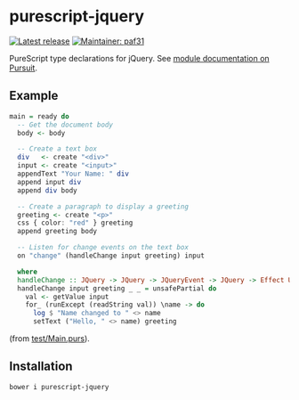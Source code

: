 # purescript-jquery

[![Latest release](http://img.shields.io/bower/v/purescript-jquery.svg)](https://github.com/purescript-contrib/purescript-jquery/releases)
[![Maintainer: paf31](https://img.shields.io/badge/maintainer-paf31-lightgrey.svg)](http://github.com/paf31)

PureScript type declarations for jQuery. See [module documentation on Pursuit](https://pursuit.purescript.org/packages/purescript-jquery).

## Example

```purs
main = ready do
  -- Get the document body
  body <- body

  -- Create a text box
  div   <- create "<div>"
  input <- create "<input>"
  appendText "Your Name: " div
  append input div
  append div body

  -- Create a paragraph to display a greeting
  greeting <- create "<p>"
  css { color: "red" } greeting
  append greeting body

  -- Listen for change events on the text box
  on "change" (handleChange input greeting) input

  where
  handleChange :: JQuery -> JQuery -> JQueryEvent -> JQuery -> Effect Unit
  handleChange input greeting _ _ = unsafePartial do
    val <- getValue input
    for_ (runExcept (readString val)) \name -> do
      log $ "Name changed to " <> name
      setText ("Hello, " <> name) greeting
```

(from [test/Main.purs](test/Main.purs)).

## Installation

    bower i purescript-jquery
